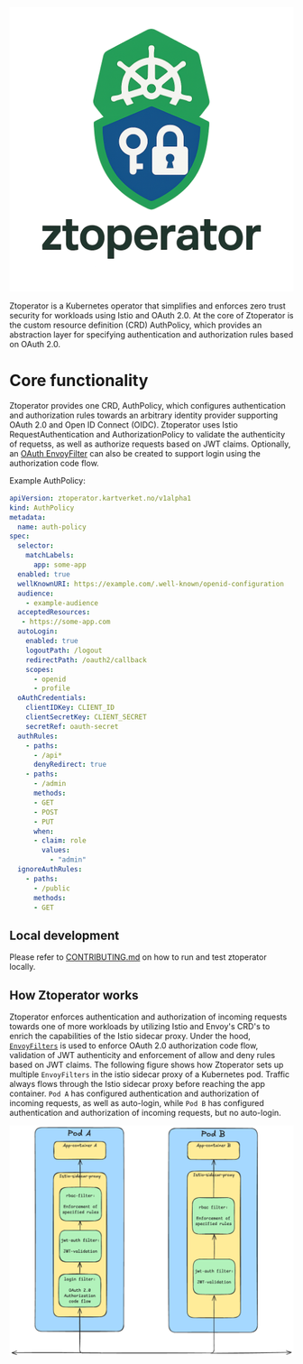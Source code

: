 <p>
  <img src="ztoperator_logo.png" alt="Architecture Diagram" width="600"/>
</p>

Ztoperator is a Kubernetes operator that simplifies and enforces zero trust security for workloads using Istio and OAuth 2.0. 
At the core of Ztoperator is the custom resource definition (CRD) AuthPolicy, which provides an abstraction layer for specifying authentication and authorization rules based on OAuth 2.0.


# Core functionality
Ztoperator provides one CRD, AuthPolicy, which configures authentication and authorization rules towards an arbitrary identity provider supporting OAuth 2.0 and Open ID Connect (OIDC). 
Ztoperator uses Istio RequestAuthentication and AuthorizationPolicy to validate the authenticity of requetss, as well as authorize requests based on JWT claims. 
Optionally, an [OAuth EnvoyFilter](https://www.envoyproxy.io/docs/envoy/latest/configuration/http/http_filters/oauth2_filter) 
can also be created to support login using the authorization code flow. 

Example AuthPolicy:
```yaml
apiVersion: ztoperator.kartverket.no/v1alpha1
kind: AuthPolicy
metadata:
  name: auth-policy
spec:
  selector:
    matchLabels:
      app: some-app
  enabled: true
  wellKnownURI: https://example.com/.well-known/openid-configuration
  audience:
    - example-audience
  acceptedResources:
   - https://some-app.com
  autoLogin:
    enabled: true
    logoutPath: /logout
    redirectPath: /oauth2/callback
    scopes:
      - openid
      - profile
  oAuthCredentials:
    clientIDKey: CLIENT_ID
    clientSecretKey: CLIENT_SECRET
    secretRef: oauth-secret
  authRules:
    - paths:
      - /api*
      denyRedirect: true
    - paths:
      - /admin
      methods:
      - GET
      - POST
      - PUT
      when:
      - claim: role
        values:
          - "admin"
  ignoreAuthRules:
    - paths:
      - /public
      methods:
      - GET
```

## Local development
Please refer to [CONTRIBUTING.md](CONTRIBUTING.md) on how to run and test ztoperator locally.

## How Ztoperator works

Ztoperator enforces authentication and authorization of incoming requests towards one of more workloads by utilizing Istio and Envoy's 
CRD's to enrich the capabilities of the Istio sidecar proxy. Under the hood, [`EnvoyFilters`](https://istio.io/latest/docs/reference/config/networking/envoy-filter/) 
is used to enforce OAuth 2.0 authorization code flow, validation of JWT authenticity and enforcement of allow and deny rules based on JWT claims. 
The following figure shows how Ztoperator sets up multiple `EnvoyFilters` in the istio sidecar proxy of a Kubernetes pod. Traffic always flows through 
the Istio sidecar proxy before reaching the app container. `Pod A` has configured authentication and authorization of incoming requests, as well as auto-login, 
while `Pod B` has configured authentication and authorization of incoming requests, but no auto-login.

<picture>
  <source media="(prefers-color-scheme: dark)" srcset="./ztoperator_arch_dark.png">
  <img alt="The EnvoyFilters used and their placement in the Istio sidecar proxy." src="./ztoperator_arch_light.png" width="600">
</picture>


